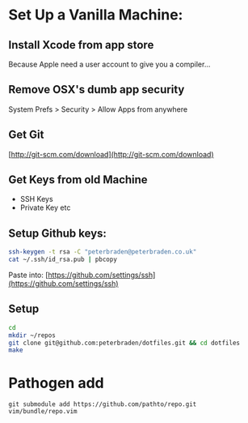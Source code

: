 # Set Up a Vanilla Machine:

## Install Xcode from app store
Because Apple need a user account to give you a compiler...

## Remove OSX's dumb app security
System Prefs > Security > Allow Apps from anywhere

## Get Git
[http://git-scm.com/download](http://git-scm.com/download)

## Get Keys from old Machine

- SSH Keys
- Private Key etc

## Setup Github keys:
```sh
ssh-keygen -t rsa -C "peterbraden@peterbraden.co.uk"
cat ~/.ssh/id_rsa.pub | pbcopy
```

Paste into: [https://github.com/settings/ssh](https://github.com/settings/ssh)

## Setup
```sh
cd
mkdir ~/repos
git clone git@github.com:peterbraden/dotfiles.git && cd dotfiles
make
```

# Pathogen add

```
git submodule add https://github.com/pathto/repo.git vim/bundle/repo.vim

```





